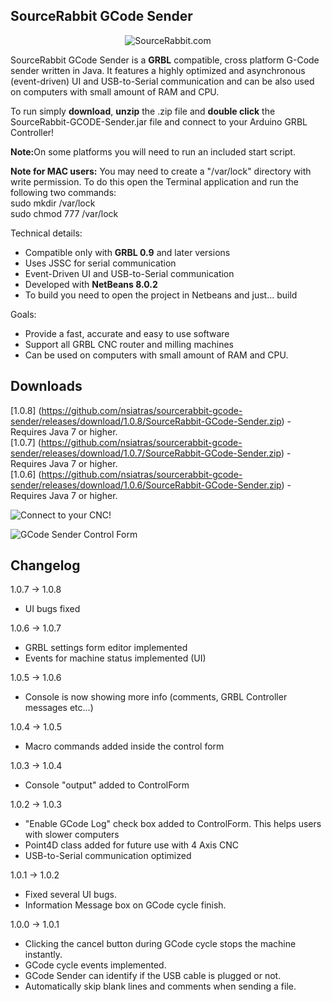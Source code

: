 SourceRabbit GCode Sender
------
<p align="center">
<img src="https://raw.githubusercontent.com/nsiatras/sourcerabbit-gcode-sender/master/Images/SourceRabbit.png" alt="SourceRabbit.com"> 
</p>

SourceRabbit GCode Sender is a <b>GRBL</b> compatible, cross platform G-Code sender written in Java. It features a highly optimized and asynchronous (event-driven) UI and USB-to-Serial communication and can be also used on computers with small amount of RAM and CPU.

To run simply <b>download</b>, <b>unzip</b> the .zip file and <b>double click</b> the SourceRabbit-GCODE-Sender.jar file and connect to your Arduino GRBL Controller! 

<b>Note:</b>On some platforms you will need to run an included start script.

<b>Note for MAC users:</b> You may need to create a "/var/lock" directory with write permission. To do this open the Terminal application and run the following two commands: <br>
sudo mkdir /var/lock <br>
sudo chmod 777 /var/lock 

Technical details:
* Compatible only with <b>GRBL 0.9</b> and later versions
* Uses JSSC for serial communication
* Event-Driven UI and USB-to-Serial communication
* Developed with <b>NetBeans 8.0.2</b>
* To build you need to open the project in Netbeans and just... build

Goals:
* Provide a fast, accurate and easy to use software
* Support all GRBL CNC router and milling machines
* Can be used on computers with small amount of RAM and CPU.


Downloads
------
[1.0.8] (https://github.com/nsiatras/sourcerabbit-gcode-sender/releases/download/1.0.8/SourceRabbit-GCode-Sender.zip) - Requires Java 7 or higher.<br>
[1.0.7] (https://github.com/nsiatras/sourcerabbit-gcode-sender/releases/download/1.0.7/SourceRabbit-GCode-Sender.zip) - Requires Java 7 or higher. <br>
[1.0.6] (https://github.com/nsiatras/sourcerabbit-gcode-sender/releases/download/1.0.6/SourceRabbit-GCode-Sender.zip) - Requires Java 7 or higher. <br>


![Connect to your CNC!](https://github.com/nsiatras/sourcerabbit-gcode-sender/blob/master/Images/ConnectForm.png "Connect to your CNC!")

![GCode Sender Control Form](https://github.com/nsiatras/sourcerabbit-gcode-sender/blob/master/Images/ControllForm.png "CNC Control Form")


Changelog
------
1.0.7 -> 1.0.8
* UI bugs fixed 

1.0.6 -> 1.0.7
* GRBL settings form editor implemented
* Events for machine status implemented (UI)

1.0.5 -> 1.0.6
* Console is now showing more info (comments, GRBL Controller messages etc...)

1.0.4 -> 1.0.5
* Macro commands added inside the control form

1.0.3 -> 1.0.4
* Console "output" added to ControlForm

1.0.2 -> 1.0.3
* "Enable GCode Log" check box added to ControlForm. This helps users with slower computers
* Point4D class added for future use with 4 Axis CNC
* USB-to-Serial communication optimized

1.0.1 -> 1.0.2
* Fixed several UI bugs.
* Information Message box on GCode cycle finish.

1.0.0 -> 1.0.1
* Clicking the cancel button during GCode cycle stops the machine instantly.
* GCode cycle events implemented.
* GCode Sender can identify if the USB cable is plugged or not.
* Automatically skip blank lines and comments when sending a file.
